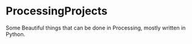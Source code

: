 # ProcessingProjects
Some Beautiful things that can be done in Processing, mostly written in Python.

